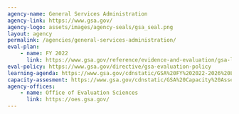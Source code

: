 ```yaml
---
agency-name: General Services Administration
agency-link: https://www.gsa.gov/
agency-logo: assets/images/agency-seals/gsa_seal.png
layout: agency
permalink: /agencies/general-services-administration/
eval-plan:
    - name: FY 2022
      link: https://www.gsa.gov/reference/evidence-and-evaluation/gsa-learning-agenda-and-evaluation-plans
eval-policy: https://www.gsa.gov/directive/gsa-evaluation-policy
learning-agenda: https://www.gsa.gov/cdnstatic/GSA%20FY%202022-2026%20Learning%20Agenda.pdf
capacity-assesment: https://www.gsa.gov/cdnstatic/GSA%20Capacity%20Assessment%20for%20Evidence%20Building%20and%20Evaluation.pdf
agency-offices:
    - name: Office of Evaluation Sciences
      link: https://oes.gsa.gov/
---
```

